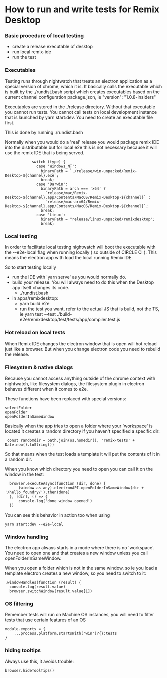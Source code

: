 # How to run and write tests for Remix Desktop


### Basic procedure of local testing

- create a release executable of desktop
- run local remix-ide 
- run the test

### Executables

Testing runs through nightwatch that treats an electron application as a special version of chrome, which it is. It basically calls the executable which is built by the ./rundist.bash script which creates executables based on the current channel configuration package.json, ie "version": "1.0.8-insiders"

Executables are stored in the ./release directory. Without that executable you cannot run tests. You cannot call tests on local development instance that is launched by yarn start:dev. You need to create an executable file first. 

This is done by running ./rundist.bash

Normally when you would do a 'real' release you would package remix IDE into the distributable but for local e2e this is not  necessary because it will use the remix IDE that is being served.


```
            switch (type) {
              case 'Windows_NT':
                binaryPath = `./release/win-unpacked/Remix-Desktop-${channel}.exe`;
                break;
              case 'Darwin':
                binaryPath = arch === 'x64' ? 
                  `release/mac/Remix-Desktop-${channel}.app/Contents/MacOS/Remix-Desktop-${channel}` :
                  `release/mac-arm64/Remix-Desktop-${channel}.app/Contents/MacOS/Remix-Desktop-${channel}`;
                break;
              case 'Linux':
                binaryPath = "release/linux-unpacked/remixdesktop";
                break;
```

### Local testing

In order to facilitate local testing nightwatch will boot the executable with the --e2e-local flag when running locally ( so outside of CIRCLE CI ). This means the electron app with load the local running Remix IDE.

So to start testing locally 
- run the IDE with 'yarn serve' as you would normally do.
- build your release. You will always need to do this when the Desktop app itself changes its code. 
    - ./rundist.bash
- in apps/remixdesktop: 
    - yarn build:e2e
    - run the test you want, refer to the actual JS that is build, not the TS, ie 
    yarn test --test ./build-e2e/remixdesktop/test/tests/app/compiler.test.js

### Hot reload on local tests

When Remix IDE changes the electron window that is open will hot reload just like a browser. But when you change electron code you need to rebuild the release.

### Filesystem & native dialogs

Because you cannot access anything outside of the chrome context with nightwatch, like filesystem dialogs, the filesystem plugin in electron behaves different when it comes to e2e. 

These functions have been replaced with special versions:
```
selectFolder
openFolder
openFolderInSameWindow
```

Basically when the app tries to open a folder where your 'workspace' is located it creates a random directory if you haven't specified a specific dir: 
```
 const randomdir = path.join(os.homedir(), 'remix-tests' + Date.now().toString())
```
So that means when the test loads a template it will put the contents of it in a random dir.

When you know which directory you need to open you can call it on the window in the test:
```
  browser.executeAsync(function (dir, done) {
      (window as any).electronAPI.openFolderInSameWindow(dir + '/hello_foundry/').then(done)
  }, [dir], () => {
      console.log('done window opened')
  })
```

You can see this behavior in action too when using 
```
yarn start:dev --e2e-local
```

### Window handling

The electron app always starts in a mode where there is no 'workspace'. You need to open one and that creates a new window unless you call openFolderInSameWindow.

When you open a folder which is not in the same window, so ie you load a template electron creates a new window, so you need to switch to it:

```
.windowHandles(function (result) {
  console.log(result.value)
  browser.switchWindow(result.value[1])
```

### OS filtering

Remember tests will run on Machine OS instances, you will need to filter tests that use certain features of an OS

```
module.exports = {
    ...process.platform.startsWith('win')?{}:tests
}
```

### hiding tooltips

Always use this, it avoids trouble: 
```
browser.hideToolTips()
```














